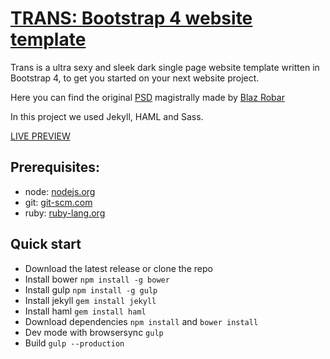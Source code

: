 # [TRANS: Bootstrap 4 website template](http://lab.elemind.com/trans/)

Trans is a ultra sexy and sleek dark single page website template written in Bootstrap 4, to get you started on your next website project.

Here you can find the original [PSD](http://blazrobar.com/2015/free-psd-website-templates/trans-free-psd-website-template/) magistrally made by [Blaz Robar](http://blazrobar.com/)

In this project we used Jekyll, HAML and Sass.

[LIVE PREVIEW](http://lab.elemind.com/trans/)

## Prerequisites:
* node: [nodejs.org](https://nodejs.org/en/)
* git: [git-scm.com](https://git-scm.com/downloads)
* ruby: [ruby-lang.org](https://www.ruby-lang.org/en/)


## Quick start

* Download the latest release or clone the repo
* Install bower `npm install -g bower`
* Install gulp `npm install -g gulp`
* Install jekyll `gem install jekyll`
* Install haml `gem install haml`
* Download dependencies `npm install` and `bower install`
* Dev mode with browsersync `gulp`
* Build `gulp --production`
